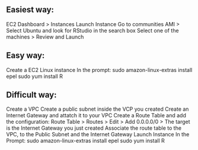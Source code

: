## Easiest way: 
EC2 Dashboard > Instances Launch Instance
Go to communities AMI > Select Ubuntu and look for RStudio in the search box
Select one of the machines > Review and Launch

## Easy way:
Create a EC2 Linux instance
In the prompt:
sudo amazon-linux-extras install epel
sudo yum install R

## Difficult way:
Create a VPC
Create a public subnet inside the VCP you created
Create an Internet Gateway and attatch it to your VPC 
Create a Route Table and add the configuration: 
Route Table > Routes > Edit > Add 0.0.0.0/0 > The target is the Internet Gateway you just created 
Associate the route table to the VPC, to the Public Subnet and the Internet Gateway 
Launch Instance 
In the Prompt:
sudo amazon-linux-extras install epel
sudo yum install R
